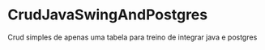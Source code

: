 # CrudJavaSwingAndPostgres
Crud simples de apenas uma tabela para treino de integrar java e postgres
